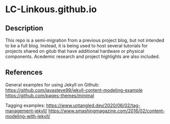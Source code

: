 # LC-Linkous.github.io

## Description
This repo is a semi-migration from a previous project blog, but not intended to be a full blog. Instead, it is being used to host several tutorials for projects shared on gitub that have additional hardware or physical components. Acedemic research and project highlights are also included. 


## References


General examples for using Jekyll on Github:
https://github.com/javasteve99/jekyll-content-modeling-example
https://github.com/pages-themes/minimal 


Tagging examples:
https://www.untangled.dev/2020/06/02/tag-management-jekyll/
https://www.smashingmagazine.com/2016/02/content-modeling-with-jekyll/








